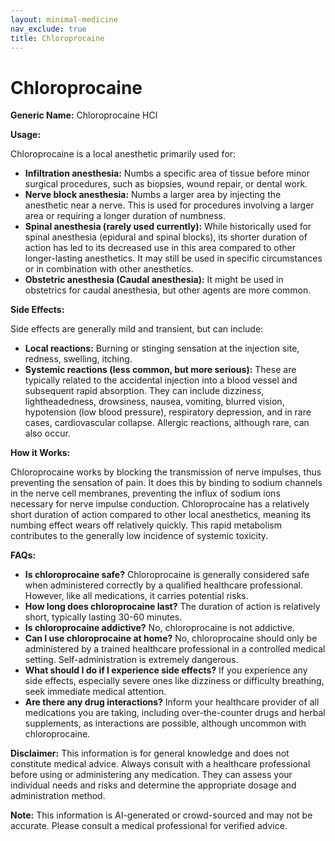 ```yaml
---
layout: minimal-medicine
nav_exclude: true
title: Chloroprocaine
---
```


# Chloroprocaine

**Generic Name:** Chloroprocaine HCl

**Usage:**

Chloroprocaine is a local anesthetic primarily used for:

* **Infiltration anesthesia:**  Numbs a specific area of tissue before minor surgical procedures, such as biopsies, wound repair, or dental work.
* **Nerve block anesthesia:**  Numbs a larger area by injecting the anesthetic near a nerve. This is used for procedures involving a larger area or requiring a longer duration of numbness.
* **Spinal anesthesia (rarely used currently):** While historically used for spinal anesthesia (epidural and spinal blocks), its shorter duration of action has led to its decreased use in this area compared to other longer-lasting anesthetics.  It may still be used in specific circumstances or in combination with other anesthetics.
* **Obstetric anesthesia (Caudal anesthesia):** It might be used in obstetrics for caudal anesthesia, but other agents are more common.


**Side Effects:**

Side effects are generally mild and transient, but can include:

* **Local reactions:**  Burning or stinging sensation at the injection site, redness, swelling, itching.
* **Systemic reactions (less common, but more serious):**  These are typically related to the accidental injection into a blood vessel and subsequent rapid absorption.  They can include dizziness, lightheadedness, drowsiness, nausea, vomiting, blurred vision, hypotension (low blood pressure), respiratory depression, and in rare cases, cardiovascular collapse.  Allergic reactions, although rare, can also occur.


**How it Works:**

Chloroprocaine works by blocking the transmission of nerve impulses, thus preventing the sensation of pain.  It does this by binding to sodium channels in the nerve cell membranes, preventing the influx of sodium ions necessary for nerve impulse conduction.  Chloroprocaine has a relatively short duration of action compared to other local anesthetics, meaning its numbing effect wears off relatively quickly. This rapid metabolism contributes to the generally low incidence of systemic toxicity.


**FAQs:**

* **Is chloroprocaine safe?**  Chloroprocaine is generally considered safe when administered correctly by a qualified healthcare professional. However, like all medications, it carries potential risks.
* **How long does chloroprocaine last?** The duration of action is relatively short, typically lasting 30-60 minutes.
* **Is chloroprocaine addictive?** No, chloroprocaine is not addictive.
* **Can I use chloroprocaine at home?** No, chloroprocaine should only be administered by a trained healthcare professional in a controlled medical setting.  Self-administration is extremely dangerous.
* **What should I do if I experience side effects?**  If you experience any side effects, especially severe ones like dizziness or difficulty breathing, seek immediate medical attention.
* **Are there any drug interactions?**  Inform your healthcare provider of all medications you are taking, including over-the-counter drugs and herbal supplements, as interactions are possible, although uncommon with chloroprocaine.

**Disclaimer:** This information is for general knowledge and does not constitute medical advice. Always consult with a healthcare professional before using or administering any medication.  They can assess your individual needs and risks and determine the appropriate dosage and administration method.


**Note:** This information is AI-generated or crowd-sourced and may not be accurate. Please consult a medical professional for verified advice.